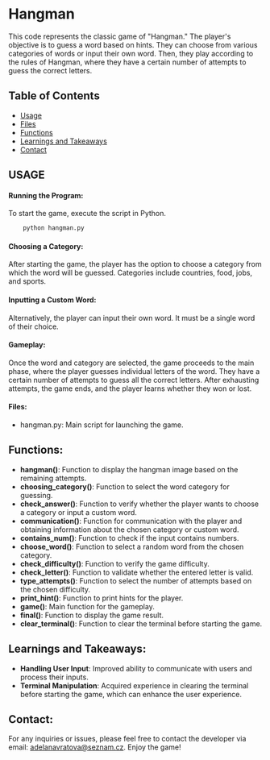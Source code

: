 # Hangman
This code represents the classic game of "Hangman." The player's objective is to guess a word based on hints. They can choose from various categories of words or input their own word. Then, they play according to the rules of Hangman, where they have a certain number of attempts to guess the correct letters.

## Table of Contents
- [Usage](#usage)
- [Files](#files) 
- [Functions](#functions)
- [Learnings and Takeaways](#learnings-and-takeaways)
- [Contact](#contact)

## USAGE
#### Running the Program:
To start the game, execute the script in Python.  
```bash
    python hangman.py
```
#### Choosing a Category:
After starting the game, the player has the option to choose a category from which the word will be guessed. Categories include countries, food, jobs, and sports.

#### Inputting a Custom Word:
Alternatively, the player can input their own word. It must be a single word of their choice.

#### Gameplay:
Once the word and category are selected, the game proceeds to the main phase, where the player guesses individual letters of the word. They have a certain number of attempts to guess all the correct letters. After exhausting attempts, the game ends, and the player learns whether they won or lost.

#### Files:
- hangman.py: Main script for launching the game.

## Functions:
- **hangman()**: Function to display the hangman image based on the remaining attempts.  
- **choosing_category()**: Function to select the word category for guessing.  
- **check_answer()**: Function to verify whether the player wants to choose a category or input a custom word.  
- **communication()**: Function for communication with the player and obtaining information about the chosen category or custom word.  
- **contains_num()**: Function to check if the input contains numbers.  
- **choose_word()**: Function to select a random word from the chosen category.  
- **check_difficulty()**: Function to verify the game difficulty.  
- **check_letter()**: Function to validate whether the entered letter is valid.  
- **type_attempts()**: Function to select the number of attempts based on the chosen difficulty.  
- **print_hint()**: Function to print hints for the player.  
- **game()**: Main function for the gameplay.  
- **final()**: Function to display the game result.  
- **clear_terminal()**: Function to clear the terminal before starting the game.  

## Learnings and Takeaways:
- **Handling User Input**: Improved ability to communicate with users and process their inputs.  
- **Terminal Manipulation**: Acquired experience in clearing the terminal before starting the game, which can enhance the user experience.  

## Contact:
For any inquiries or issues, please feel free to contact the developer via email: adelanavratova@seznam.cz. Enjoy the game!
